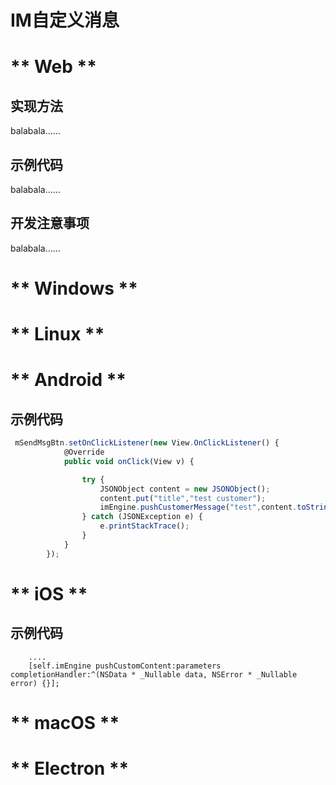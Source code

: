 # IM自定义消息

<!-- tabs:start -->

# ** Web **

## 实现方法

balabala……    

## 示例代码

balabala……    

## 开发注意事项

balabala……  

# ** Windows **

# ** Linux **

# ** Android **

## 示例代码

```js
 mSendMsgBtn.setOnClickListener(new View.OnClickListener() {
            @Override
            public void onClick(View v) {

                try {
                    JSONObject content = new JSONObject();
                    content.put("title","test customer");
                    imEngine.pushCustomerMessage("test",content.toString());
                } catch (JSONException e) {
                    e.printStackTrace();
                }
            }
        });
```
# ** iOS **

## 示例代码

```
    ....
    [self.imEngine pushCustomContent:parameters completionHandler:^(NSData * _Nullable data, NSError * _Nullable error) {}];
```

# ** macOS **

# ** Electron **

<!-- tabs:end -->

